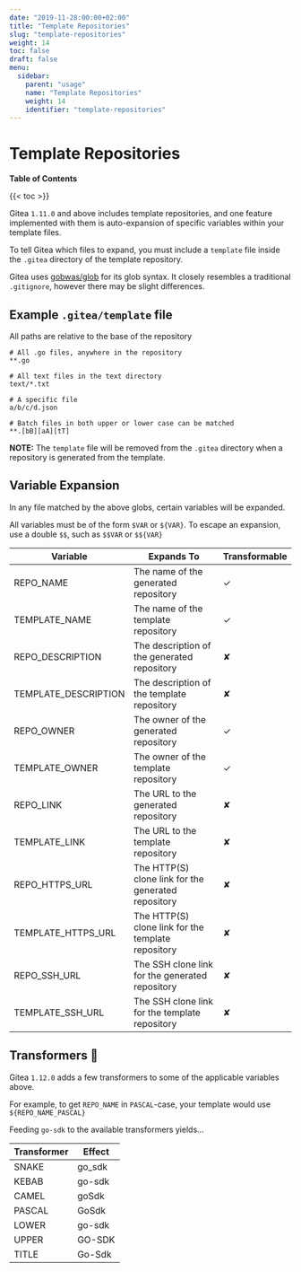 ```yaml
---
date: "2019-11-28:00:00+02:00"
title: "Template Repositories"
slug: "template-repositories"
weight: 14
toc: false
draft: false
menu:
  sidebar:
    parent: "usage"
    name: "Template Repositories"
    weight: 14
    identifier: "template-repositories"
---
```


# Template Repositories

**Table of Contents**

{{< toc >}}

Gitea `1.11.0` and above includes template repositories, and one feature implemented with them is auto-expansion of specific variables within your template files.

To tell Gitea which files to expand, you must include a `template` file inside the `.gitea` directory of the template repository.

Gitea uses [gobwas/glob](https://github.com/gobwas/glob) for its glob syntax. It closely resembles a traditional `.gitignore`, however there may be slight differences.

## Example `.gitea/template` file

All paths are relative to the base of the repository

```gitignore
# All .go files, anywhere in the repository
**.go

# All text files in the text directory
text/*.txt

# A specific file
a/b/c/d.json

# Batch files in both upper or lower case can be matched
**.[bB][aA][tT]
```

**NOTE:** The `template` file will be removed from the `.gitea` directory when a repository is generated from the template.

## Variable Expansion

In any file matched by the above globs, certain variables will be expanded.

All variables must be of the form `$VAR` or `${VAR}`. To escape an expansion, use a double `$$`, such as `$$VAR` or `$${VAR}`

| Variable             | Expands To                                          | Transformable |
| -------------------- | --------------------------------------------------- | ------------- |
| REPO_NAME            | The name of the generated repository                | ✓             |
| TEMPLATE_NAME        | The name of the template repository                 | ✓             |
| REPO_DESCRIPTION     | The description of the generated repository         | ✘             |
| TEMPLATE_DESCRIPTION | The description of the template repository          | ✘             |
| REPO_OWNER           | The owner of the generated repository               | ✓             |
| TEMPLATE_OWNER       | The owner of the template repository                | ✓             |
| REPO_LINK            | The URL to the generated repository                 | ✘             |
| TEMPLATE_LINK        | The URL to the template repository                  | ✘             |
| REPO_HTTPS_URL       | The HTTP(S) clone link for the generated repository | ✘             |
| TEMPLATE_HTTPS_URL   | The HTTP(S) clone link for the template repository  | ✘             |
| REPO_SSH_URL         | The SSH clone link for the generated repository     | ✘             |
| TEMPLATE_SSH_URL     | The SSH clone link for the template repository      | ✘             |

## Transformers :robot:

Gitea `1.12.0` adds a few transformers to some of the applicable variables above.

For example, to get `REPO_NAME` in `PASCAL`-case, your template would use `${REPO_NAME_PASCAL}`

Feeding `go-sdk` to the available transformers yields...

| Transformer | Effect |
| ----------- | ------ |
| SNAKE       | go_sdk |
| KEBAB       | go-sdk |
| CAMEL       | goSdk  |
| PASCAL      | GoSdk  |
| LOWER       | go-sdk |
| UPPER       | GO-SDK |
| TITLE       | Go-Sdk |
